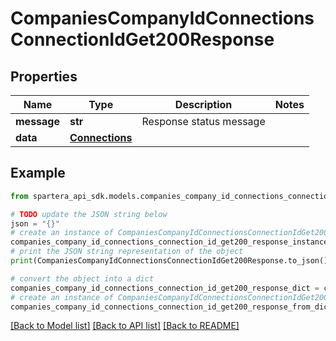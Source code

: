 # CompaniesCompanyIdConnectionsConnectionIdGet200Response


## Properties

Name | Type | Description | Notes
------------ | ------------- | ------------- | -------------
**message** | **str** | Response status message | 
**data** | [**Connections**](Connections.md) |  | 

## Example

```python
from spartera_api_sdk.models.companies_company_id_connections_connection_id_get200_response import CompaniesCompanyIdConnectionsConnectionIdGet200Response

# TODO update the JSON string below
json = "{}"
# create an instance of CompaniesCompanyIdConnectionsConnectionIdGet200Response from a JSON string
companies_company_id_connections_connection_id_get200_response_instance = CompaniesCompanyIdConnectionsConnectionIdGet200Response.from_json(json)
# print the JSON string representation of the object
print(CompaniesCompanyIdConnectionsConnectionIdGet200Response.to_json())

# convert the object into a dict
companies_company_id_connections_connection_id_get200_response_dict = companies_company_id_connections_connection_id_get200_response_instance.to_dict()
# create an instance of CompaniesCompanyIdConnectionsConnectionIdGet200Response from a dict
companies_company_id_connections_connection_id_get200_response_from_dict = CompaniesCompanyIdConnectionsConnectionIdGet200Response.from_dict(companies_company_id_connections_connection_id_get200_response_dict)
```
[[Back to Model list]](../README.md#documentation-for-models) [[Back to API list]](../README.md#documentation-for-api-endpoints) [[Back to README]](../README.md)


